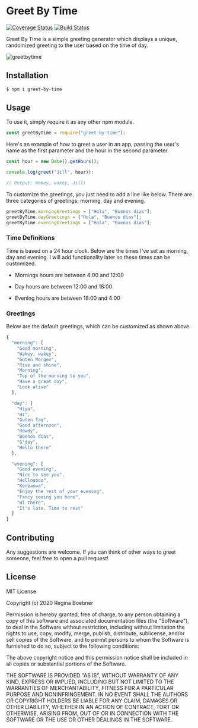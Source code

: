 # Greet By Time
[![Coverage Status](https://coveralls.io/repos/github/balibee/greet-by-time/badge.svg?branch=main)](https://coveralls.io/github/balibee/greet-by-time?branch=main)
[![Build Status](https://travis-ci.com/balibee/greet-by-time.svg?branch=main)](https://travis-ci.com/balibee/greet-by-time)


Greet By Time is a simple greeting generator which displays a unique, randomized greeting to the user based on the time of day.

![greetbytime](https://user-images.githubusercontent.com/30849213/100656937-c83ef680-334d-11eb-9e39-3091f045a0ba.gif)

## Installation

```bash
$ npm i greet-by-time
```

## Usage

To use it, simply require it as any other npm module.

```js
const greetByTime = require("greet-by-time");
```

Here's an example of how to greet a user in an app, passing the user's name as the first parameter and the hour in the second parameter.

```js
const hour = new Date().getHours();

console.log(greet("Jill", hour));

// Output: Wakey, wakey, Jill!
```

To customize the greetings, you just need to add a line like below. There are three categories of greetings: morning, day and evening.

```js
greetByTime.morningGreetings = ["Hola", "Buenos dias"];
greetByTime.dayGreetings = ["Hola", "Buenos dias"];
greetByTime.eveningGreetings = ["Hola", "Buenos dias"];
```

### Time Definitions

Time is based on a 24 hour clock. Below are the times I've set as morning, day and evening. I will add functionality later so these times can be customized.

- Mornings hours are between 4:00 and 12:00

- Day hours are between 12:00 and 18:00

- Evening hours are between 18:00 and 4:00

### Greetings

Below are the default greetings, which can be customized as shown above.

```js
{
  "morning": [
    "Good morning",
    "Wakey, wakey",
    "Guten Morgen",
    "Rise and shine",
    "Morning",
    "Top of the morning to you",
    "Have a great day",
    "Look alive"
  ],

  "day": [
    "Hiya",
    "Hi",
    "Guten Tag",
    "Good afternoon",
    "Howdy",
    "Buenos dias",
    "G'day",
    "Hello there"
  ],

  "evening": [
    "Good evening",
    "Nice to see you",
    "Hellooooo",
    "Konbanwa",
    "Enjoy the rest of your evening",
    "Fancy seeing you here",
    "Hi there",
    "It's late. Time to rest"
  ]
}
```

## Contributing

Any suggestions are welcome. If you can think of other ways to greet someone, feel free to open a pull request!

## License

MIT License

Copyright (c) 2020 Regina Boebner

Permission is hereby granted, free of charge, to any person obtaining a copy of this software and associated documentation files (the "Software"), to deal in the Software without restriction, including without limitation the rights to use, copy, modify, merge, publish, distribute, sublicense, and/or sell copies of the Software, and to permit persons to whom the Software is furnished to do so, subject to the following conditions:

The above copyright notice and this permission notice shall be included in all copies or substantial portions of the Software.

THE SOFTWARE IS PROVIDED "AS IS", WITHOUT WARRANTY OF ANY KIND, EXPRESS OR IMPLIED, INCLUDING BUT NOT LIMITED TO THE WARRANTIES OF MERCHANTABILITY, FITNESS FOR A PARTICULAR PURPOSE AND NONINFRINGEMENT. IN NO EVENT SHALL THE AUTHORS OR COPYRIGHT HOLDERS BE LIABLE FOR ANY CLAIM, DAMAGES OR OTHER LIABILITY, WHETHER IN AN ACTION OF CONTRACT, TORT OR OTHERWISE, ARISING FROM, OUT OF OR IN CONNECTION WITH THE SOFTWARE OR THE USE OR OTHER DEALINGS IN THE SOFTWARE.
